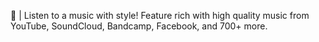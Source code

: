🎵 | Listen to a music with style! Feature rich with high quality music from YouTube, SoundCloud, Bandcamp, Facebook, and 700+ more.
